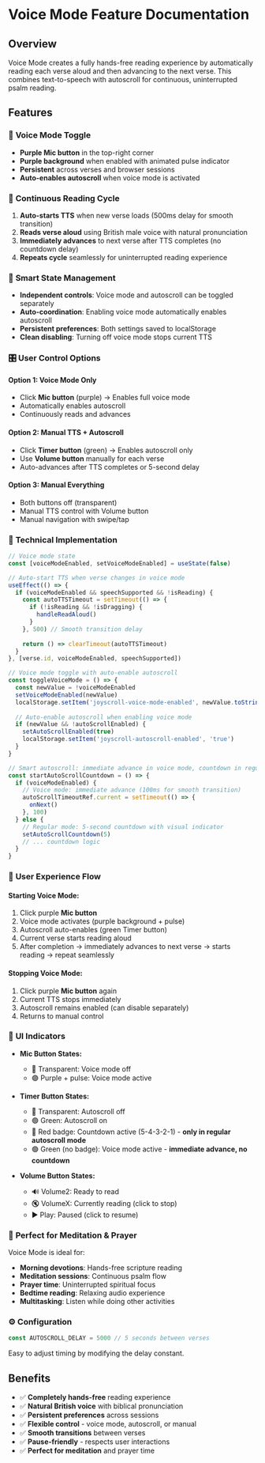 # Voice Mode Feature Documentation

## Overview
Voice Mode creates a fully hands-free reading experience by automatically reading each verse aloud and then advancing to the next verse. This combines text-to-speech with autoscroll for continuous, uninterrupted psalm reading.

## Features

### 🎤 **Voice Mode Toggle**
- **Purple Mic button** in the top-right corner
- **Purple background** when enabled with animated pulse indicator
- **Persistent** across verses and browser sessions
- **Auto-enables autoscroll** when voice mode is activated

### 🔄 **Continuous Reading Cycle**
1. **Auto-starts TTS** when new verse loads (500ms delay for smooth transition)
2. **Reads verse aloud** using British male voice with natural pronunciation
3. **Immediately advances** to next verse after TTS completes (no countdown delay)
4. **Repeats cycle** seamlessly for uninterrupted reading experience

### 💾 **Smart State Management**
- **Independent controls**: Voice mode and autoscroll can be toggled separately
- **Auto-coordination**: Enabling voice mode automatically enables autoscroll
- **Persistent preferences**: Both settings saved to localStorage
- **Clean disabling**: Turning off voice mode stops current TTS

### 🎛️ **User Control Options**

#### Option 1: Voice Mode Only
- Click **Mic button** (purple) → Enables full voice mode
- Automatically enables autoscroll
- Continuously reads and advances

#### Option 2: Manual TTS + Autoscroll  
- Click **Timer button** (green) → Enables autoscroll only
- Use **Volume button** manually for each verse
- Auto-advances after TTS completes or 5-second delay

#### Option 3: Manual Everything
- Both buttons off (transparent)
- Manual TTS control with Volume button
- Manual navigation with swipe/tap

### 🔧 **Technical Implementation**

```typescript
// Voice mode state
const [voiceModeEnabled, setVoiceModeEnabled] = useState(false)

// Auto-start TTS when verse changes in voice mode
useEffect(() => {
  if (voiceModeEnabled && speechSupported && !isReading) {
    const autoTTSTimeout = setTimeout(() => {
      if (!isReading && !isDragging) {
        handleReadAloud()
      }
    }, 500) // Smooth transition delay
    
    return () => clearTimeout(autoTTSTimeout)
  }
}, [verse.id, voiceModeEnabled, speechSupported])

// Voice mode toggle with auto-enable autoscroll
const toggleVoiceMode = () => {
  const newValue = !voiceModeEnabled
  setVoiceModeEnabled(newValue)
  localStorage.setItem('joyscroll-voice-mode-enabled', newValue.toString())
  
  // Auto-enable autoscroll when enabling voice mode
  if (newValue && !autoScrollEnabled) {
    setAutoScrollEnabled(true)
    localStorage.setItem('joyscroll-autoscroll-enabled', 'true')
  }
}

// Smart autoscroll: immediate advance in voice mode, countdown in regular mode
const startAutoScrollCountdown = () => {
  if (voiceModeEnabled) {
    // Voice mode: immediate advance (100ms for smooth transition)
    autoScrollTimeoutRef.current = setTimeout(() => {
      onNext()
    }, 100)
  } else {
    // Regular mode: 5-second countdown with visual indicator
    setAutoScrollCountdown(5)
    // ... countdown logic
  }
}
```

### 🎯 **User Experience Flow**

#### **Starting Voice Mode:**
1. Click purple **Mic button**
2. Voice mode activates (purple background + pulse)
3. Autoscroll auto-enables (green Timer button)
4. Current verse starts reading aloud
5. After completion → immediately advances to next verse → starts reading → repeat seamlessly

#### **Stopping Voice Mode:**
1. Click purple **Mic button** again
2. Current TTS stops immediately
3. Autoscroll remains enabled (can disable separately)
4. Returns to manual control

### 📱 **UI Indicators**

- **Mic Button States:**
  - 🔲 Transparent: Voice mode off
  - 🟣 Purple + pulse: Voice mode active
  
- **Timer Button States:**
  - 🔲 Transparent: Autoscroll off  
  - 🟢 Green: Autoscroll on
  - 🔴 Red badge: Countdown active (5-4-3-2-1) - **only in regular autoscroll mode**
  - 🟢 Green (no badge): Voice mode active - **immediate advance, no countdown**

- **Volume Button States:**
  - 🔊 Volume2: Ready to read
  - 🔇 VolumeX: Currently reading (click to stop)
  - ▶️ Play: Paused (click to resume)

### 🙏 **Perfect for Meditation & Prayer**

Voice Mode is ideal for:
- **Morning devotions**: Hands-free scripture reading
- **Meditation sessions**: Continuous psalm flow
- **Prayer time**: Uninterrupted spiritual focus  
- **Bedtime reading**: Relaxing audio experience
- **Multitasking**: Listen while doing other activities

### ⚙️ **Configuration**

```typescript
const AUTOSCROLL_DELAY = 5000 // 5 seconds between verses
```

Easy to adjust timing by modifying the delay constant.

## Benefits

- ✅ **Completely hands-free** reading experience
- ✅ **Natural British voice** with biblical pronunciation
- ✅ **Persistent preferences** across sessions  
- ✅ **Flexible control** - voice mode, autoscroll, or manual
- ✅ **Smooth transitions** between verses
- ✅ **Pause-friendly** - respects user interactions
- ✅ **Perfect for meditation** and prayer time